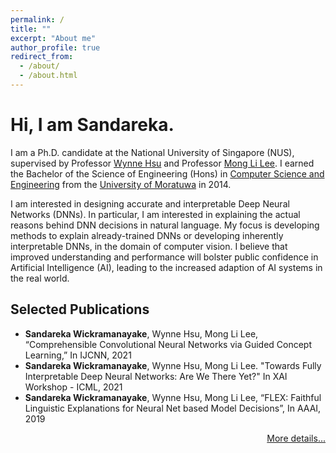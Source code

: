 ```yaml
---
permalink: /
title: ""
excerpt: "About me"
author_profile: true
redirect_from: 
  - /about/
  - /about.html
---
```

# Hi, I am Sandareka.

I am a Ph.D. candidate at the National University of Singapore (NUS), supervised by Professor [Wynne Hsu](https://www.comp.nus.edu.sg/~whsu/) and Professor [Mong Li Lee](https://www.comp.nus.edu.sg/~leeml/). I earned the Bachelor of the Science of Engineering (Hons) in [Computer Science and Engineering](http://www.cse.mrt.ac.lk/) from the [University of Moratuwa](https://uom.lk/) in 2014.

I am interested in designing accurate and interpretable Deep Neural Networks (DNNs). In particular, I am interested in explaining the actual reasons behind DNN decisions in natural language. My focus is developing methods to explain already-trained DNNs or developing inherently interpretable DNNs, in the domain of computer vision. I believe that improved understanding and performance will bolster public confidence in Artificial Intelligence (AI), leading to the increased adaption of AI systems in the real world.


## Selected Publications

*	**Sandareka Wickramanayake**, Wynne Hsu, Mong Li Lee, “Comprehensible Convolutional Neural Networks via Guided Concept Learning,” In IJCNN, 2021
*	**Sandareka Wickramanayake**, Wynne Hsu, Mong Li Lee. "Towards Fully Interpretable Deep Neural Networks: Are We There Yet?" In XAI Workshop - ICML, 2021
*	**Sandareka Wickramanayake**, Wynne Hsu, Mong Li Lee, “FLEX: Faithful Linguistic Explanations for Neural Net based Model Decisions”, In AAAI, 2019

<p style='text-align: right;'> <a href="https://sandareka.github.io/publications/">More details...</a></p>

